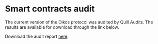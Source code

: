 # Smart contracts audit

The current version of the Oikos protocol was audited by Quill Audits. The results are available for download through the link below. 

Download the audit report <a href="/assets/quillaudits_oikos.pdf" target="_blank">here</a>.